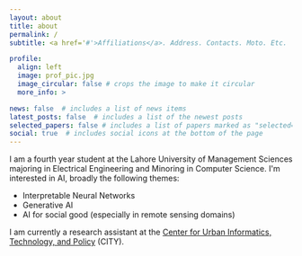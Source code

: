 ```yaml
---
layout: about
title: about
permalink: /
subtitle: <a href='#'>Affiliations</a>. Address. Contacts. Moto. Etc.

profile:
  align: left
  image: prof_pic.jpg
  image_circular: false # crops the image to make it circular
  more_info: >

news: false  # includes a list of news items
latest_posts: false  # includes a list of the newest posts
selected_papers: false # includes a list of papers marked as "selected={true}"
social: true  # includes social icons at the bottom of the page
---
```


I am a fourth year student at the Lahore University of Management Sciences majoring in Electrical Engineering and Minoring in Computer Science. I'm interested in AI, broadly the following themes:

  - Interpretable Neural Networks
  - Generative AI
  - AI for social good (especially in remote sensing domains)

I am currently a research assistant at the [Center for Urban Informatics, Technology, and Policy](https://city.lums.edu.pk/) (CITY).